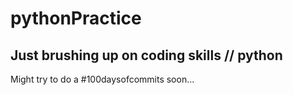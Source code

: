 # pythonPractice
## Just brushing up on coding skills // python

Might try to do a #100daysofcommits soon...
